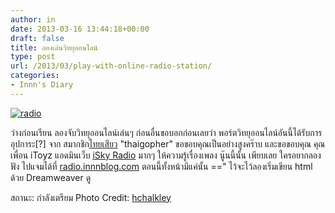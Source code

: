 ```yaml
---
author: in
date: 2013-03-16 13:44:18+00:00
draft: false
title: ลองเล่นวิทยุออนไลน์
type: post
url: /2013/03/play-with-online-radio-station/
categories:
- Innn's Diary
---
```


[![radio](https://www.innnblog.com/wp-content/uploads/2013/03/92120879_73e4b4df0f.jpg)
](https://www.innnblog.com/wp-content/uploads/2013/03/92120879_73e4b4df0f.jpg)

ว่างก่อนเรียน ลองจับวิทยุออนไลน์เล่นๆ ก่อนอื่นขอบอกก่อนเลยว่า พอร์ตวิทยุออนไลน์อันนี้ได้รับการอุปการะ[?] จาก สมากชิก[ไทยเสียว](http://www.thaiseoboard.com/) "thaigopher" ขอขอบคุณเป็นอย่างสูงคร๊าบ และขอขอบคุณ คุณเพื่อน iToyz แอดมินเว็บ [iSky Radio](http://www.isky.in.th) มากๆ ให้ความรู้เรื่องเพลง นู๊นนี้นั้น เพียบเลย ใครอยากลองฟัง ไปแจมได้ที่ [radio.innnblog.com](http://radio.innnblog.com) ตอนนี้ทั้งหน้ามีแค่นั้น ==" ไว้จะไว้ลองเริ่มเขียน html ด้วย Dreamweaver ดู

สถานะ: กำลังเตรียม
Photo Credit: [hchalkley](http://www.flickr.com/photos/70424304@N00/92120879/)
